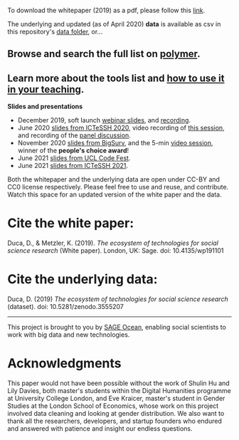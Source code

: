To download the whitepaper (2019) as a pdf, please follow this [link](https://uk.sagepub.com/en-gb/eur/technologies-for-social-science-research).

The underlying and updated (as of April 2020) **data** is available as csv in this repository's [data folder](https://github.com/sagepublishing/SAGE_tools_social_science/blob/master/data/master_tools_current.csv), or...
## Browse and search the full list on [polymer](https://app.polymersearch.com/experiments/social-science-software/6033ea2ecc9f4eb075bd0e0c).
## Learn more about the tools list and [how to use it in your teaching](https://forrt.org/educators-corner/003-developing-tools/). 

**Slides and presentations**
- December 2019, soft launch [webinar slides](https://github.com/sagepublishing/sage_tools_social_science/blob/master/docs/tools_webinar_dec19.pdf), and [recording](https://youtu.be/_Vyx4Y_iF3o).
- June 2020 [slides from ICTeSSH 2020](https://github.com/sagepublishing/sage_tools_social_science/blob/master/docs/ictessh_ocean_2020.pdf), video recording of [this session](https://youtu.be/FHrIX_WtpXA?t=4376), and recording of the [panel discussion](https://youtu.be/Pz8W4c48_ao).
- November 2020 [slides from BigSurv](https://github.com/sagepublishing/sage_tools_social_science/blob/master/docs/Duca_Metzler_BigSurv2020.pdf), and the 5-min [video session](https://youtu.be/wUpI5ikBOrM), winner of the **people's choice award**!
- June 2021 [slides from UCL Code Fest](https://github.com/sagepublishing/sage_tools_social_science/blob/master/docs/ucl_codefest_2021.pdf).
- June 2021 [slides from ICTeSSH 2021](https://github.com/sagepublishing/sage_tools_social_science/blob/master/docs/ictessh_2021.pdf).


Both the whitepaper and the underlying data are open under CC-BY and CC0 license respectively. Please feel free to use and reuse, and contribute. Watch this space for an updated version of the white paper and the data.

# Cite the white paper:
Duca, D., & Metzler, K. (2019). *The ecosystem of technologies for social science research* (White paper). London, UK:
Sage. doi: 10.4135/wp191101

# Cite the underlying data:
Duca, D. (2019) *The ecosystem of technologies for social science research* (dataset). doi: 10.5281/zenodo.3555207


----

This project is brought to you by [SAGE Ocean](https://ocean.sagepub.com/), enabling social scientists to work with big data and new technologies. 

# Acknowledgments

This paper would not have been possible without the work of Shulin Hu
and Lily Davies, both master's students within the Digital Humanities
programme at University College London, and Eve Kraicer, master's
student in Gender Studies at the London School of Economics, whose work
on this project involved data cleaning and looking at gender
distribution. We also want to thank all the researchers, developers, and
startup founders who endured and answered with patience and insight our
endless questions.
